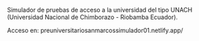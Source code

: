 Simulador de pruebas de acceso a la universidad del tipo UNACH (Universidad Nacional de Chimborazo - Riobamba Ecuador).

Acceso en:
preuniversitariosanmarcossimulador01.netlify.app/
